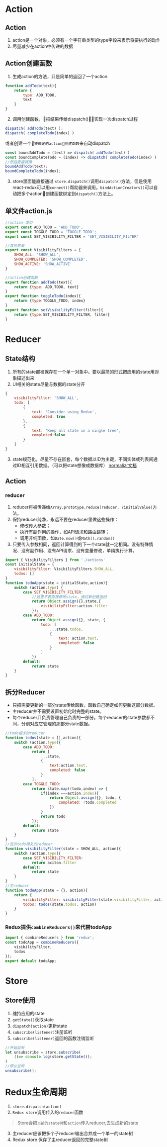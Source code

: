 # Action
## Action
1. action是一个对象，必须有一个字符串类型的type字段来表示将要执行的动作
2. 尽量减少在action中传递的数据
## Action创建函数
1. 生成action的方法，只是简单的返回了一个action
``` javascript
function addTodo(text){
    return {
        type: ADD_TODO,
        text
    }
}
```

2. 调用创建函数，把结果传给dispatch()，实现一次dispatch过程
``` javascript
dispatch( addTodo(text) );
dispatch( completeTodo(index) )
```
或者创建一个`被绑定的action创建函数`来自动dispatch
``` javascript
const boundAddTodo = (text) => dispatch( addTodo(text) )
const boundCompleteTodo = (index) => dispatch( completeTodo(index) )
//然后直接调用
boundAddTodo(text);
boundCompleteTodo(index);
```

3. store里面能直接通过 `store.dispatch()`调用`dispatch()`方法，但是使用react-redux可以用`connect()`帮助器来调用。`bindActionCreators()`可以自动把多个action创建函数绑定到`dispatch()`方法上。

## 单文件action.js
``` javascript
//action 类型
export const ADD_TODO = 'ADD_TODO';
export const TOGGLE_TODO = 'TOGGLE_TODO';
export const SET_VISIBILITY_FILTER = 'SET_VISIBILITY_FILTER'

//其他常量
export const VisibilityFilters = {
    SHOW_ALL: 'SHOW_ALL',
    SHOW_COMPLETED: 'SHOW_COMPLETED',
    SHOW_ACTIVE: 'SHOW_ACTIVE'
}

//action创建函数
export function addTodo(text){
    return {type: ADD_TODO, text}
}
export function toggleTodo(index){
    return {type:TOGGLE_TODO, index}
}
export function setVisibilityFilter(filter){
    return {type:SET_VISIBILITY_FILTER, filter}
}
```

# Reducer
## State结构
1. 所有的state都被保存在一个单一对象中。要以最简的形式把应用的state用对象描述出来
2. UI相关的state尽量与数据的state分开
``` javascript 
{
    visibilityFilter: 'SHOW_ALL',
    todo: [
        {
            text: 'Consider using Redux',
            completed: true
        },
        {
            text: 'Keep all state in a single tree',
            completed:false
        }
    ]
}
```
3. state规范化，尽量不存在嵌套，每个数据以ID为主键，不同实体或列表间通过ID相互引用数据。（可以把state想像成数据库）
[normalizr文档](https://github.com/paularmstrong/normalizr)
## Action
### reducer
1. reducer将被传递给`Array.prototype.reduce(reducer, ?initialValue)`方法。
2. 保持reducer纯净，永远不要在reducer里做这些操作：
    - 修改传入参数；
    - 执行有副作用的操作，如API请求和路由跳转；
    - 调用非纯函数，如`Date.now()`或`Math().random()`
3. 只要传入参数相同，返回计算得到的下一个state就一定相同。没有特殊情况、没有副作用、没有API请求、没有变量修改，单纯执行计算。
``` javascript
import { VisibilityFilters } from './actions'
const initialState = {
    visibilityFilter: VisibilityFilters.SHOW_ALL,
    todos: []
}
function todoApp(state = initialState,action){
    switch (action.type) {
        case SET_VISIBILITY_FILTER:
            //这里不要直接修改state，通过新创建返回
            return Object.assign({},state,{
                visibilityFilter:action.filter
            });
        case ADD_TODO:
            return Object.assign({}, state, {
                todo: [
                    ...state.todos,
                    {
                        text: action.text,
                        completed: false
                    }
                ]
            })
        default:
            return state
    }
}
```
## 拆分Reducer
- 只把需要更新的一部分state传给函数，函数自己确定如何更新这部分数据。
- 主reducer并不需要设置初始化时完整的state。
- 每个reducer只负责管理自己负责的一部分。每个reducer的state参数都不同，分别对应它管理的那部分state数据。
```javascript
//todo相关的reducer
function todos(state = [],action){
    switch (action.type){
        case ADD_TODO:
            return [
                ...state,
                {
                    text:action.text,
                    completed: false
                }
            ];
        case TOGGLE_TODO:
            return state.map((todo,index) => {
                if(index ===action.index){
                    return Object.assign({}, todo, {
                        completed: !todo.completed
                    })
                }
                return todo
            });
        default:
            return state
    }
}
//显示todo相关的reducer
function visibilityFilter(state = SHOW_ALL, action){
    switch (action.type){
        case SET_VISIBILITY_FILTER:
            return aciton.filter
        default:
            return state
    }
}
//主reducer
function todoApp(state = {}, action){
    return {
        visibilityFilter: visibilityFilter(state.visibilityFilter, action),
        todos: todos(state.todos, action)
    }
}

```
### Redux提供`combineReducers()`来代替todoApp
```javascript
import { combineReducers } from 'redux';
const todoApp = combineReducers({
    visibilityFilter,
    todos
});
export default todoApp;
```

# Store
## Store使用
1. 维持应用的state
2. `getState()`获取state
3. `dispatch(action)`更新state
4. `subscribe(listener)`注册监听
5. `subscribe(listener)`返回的函数注销监听
```javascript
//开始监听
let unsubscribe = store.subscribe(
    ()=> console.log(store.getState());
)
//停止监听
unsubscribe();
```

# Redux生命周期
1. `store.dispatch(action)`
2. `Redux store`调用传入的`reducer`函数
> Store会把`当前的state树`和`action`传入reducer,去生成新的state

3. 主reducer应该把多个子reducer输出合并成一个单一的state树
4. Redux store 保存了主reducer返回的完整state树